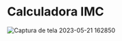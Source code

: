 # Calculadora IMC

![Captura de tela 2023-05-21 162850](https://github.com/Nayara12Silva/Calculadora_IMC/assets/104741196/edaa0f9f-3a33-4ff8-9ce7-1a7360b6e43b)
